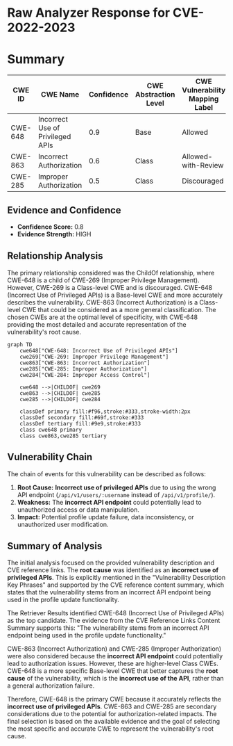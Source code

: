 # Raw Analyzer Response for CVE-2022-2023

# Summary
| CWE ID | CWE Name | Confidence | CWE Abstraction Level | CWE Vulnerability Mapping Label | CWE-Vulnerability Mapping Notes |
|---|---|---|---|---|---|
| CWE-648 | Incorrect Use of Privileged APIs | 0.9 | Base | Allowed | Primary CWE |
| CWE-863 | Incorrect Authorization | 0.6 | Class | Allowed-with-Review | Secondary Candidate |
| CWE-285 | Improper Authorization | 0.5 | Class | Discouraged | Secondary Candidate |

## Evidence and Confidence

*   **Confidence Score:** 0.8
*   **Evidence Strength:** HIGH

## Relationship Analysis
The primary relationship considered was the ChildOf relationship, where CWE-648 is a child of CWE-269 (Improper Privilege Management). However, CWE-269 is a Class-level CWE and is discouraged. CWE-648 (Incorrect Use of Privileged APIs) is a Base-level CWE and more accurately describes the vulnerability. CWE-863 (Incorrect Authorization) is a Class-level CWE that could be considered as a more general classification. The chosen CWEs are at the optimal level of specificity, with CWE-648 providing the most detailed and accurate representation of the vulnerability's root cause.

```mermaid
graph TD
    cwe648["CWE-648: Incorrect Use of Privileged APIs"]
    cwe269["CWE-269: Improper Privilege Management"]
    cwe863["CWE-863: Incorrect Authorization"]
    cwe285["CWE-285: Improper Authorization"]
    cwe284["CWE-284: Improper Access Control"]

    cwe648 -->|CHILDOF| cwe269
    cwe863 -->|CHILDOF| cwe285
    cwe285 -->|CHILDOF| cwe284

    classDef primary fill:#f96,stroke:#333,stroke-width:2px
    classDef secondary fill:#69f,stroke:#333
    classDef tertiary fill:#9e9,stroke:#333
    class cwe648 primary
    class cwe863,cwe285 tertiary
```

## Vulnerability Chain
The chain of events for this vulnerability can be described as follows:

1.  **Root Cause:** **Incorrect use of privileged APIs** due to using the wrong API endpoint (`/api/v1/users/:username` instead of `/api/v1/profile/`).
2.  **Weakness:** The **incorrect API endpoint** could potentially lead to unauthorized access or data manipulation.
3.  **Impact:** Potential profile update failure, data inconsistency, or unauthorized user modification.

## Summary of Analysis
The initial analysis focused on the provided vulnerability description and CVE reference links. The **root cause** was identified as an **incorrect use of privileged APIs**. This is explicitly mentioned in the "Vulnerability Description Key Phrases" and supported by the CVE reference content summary, which states that the vulnerability stems from an incorrect API endpoint being used in the profile update functionality.

The Retriever Results identified CWE-648 (Incorrect Use of Privileged APIs) as the top candidate. The evidence from the CVE Reference Links Content Summary supports this: "The vulnerability stems from an incorrect API endpoint being used in the profile update functionality."

CWE-863 (Incorrect Authorization) and CWE-285 (Improper Authorization) were also considered because the **incorrect API endpoint** could potentially lead to authorization issues. However, these are higher-level Class CWEs. CWE-648 is a more specific Base-level CWE that better captures the **root cause** of the vulnerability, which is the **incorrect use of the API**, rather than a general authorization failure.

Therefore, CWE-648 is the primary CWE because it accurately reflects the **incorrect use of privileged APIs**. CWE-863 and CWE-285 are secondary considerations due to the potential for authorization-related impacts. The final selection is based on the available evidence and the goal of selecting the most specific and accurate CWE to represent the vulnerability's root cause.
